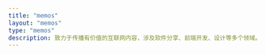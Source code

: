 ```yaml
---
title: "memos"
layout: "memos"
type: "memos"
description: 致力于传播有价值的互联网内容，涉及软件分享、前端开发、设计等多个领域。
---
```


